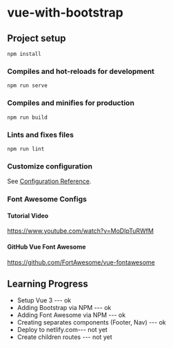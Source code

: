 # vue-with-bootstrap

## Project setup
```
npm install
```

### Compiles and hot-reloads for development
```
npm run serve
```

### Compiles and minifies for production
```
npm run build
```

### Lints and fixes files
```
npm run lint
```

### Customize configuration
See [Configuration Reference](https://cli.vuejs.org/config/).

### Font Awesome Configs
#### Tutorial Video
https://www.youtube.com/watch?v=MoDIpTuRWfM

#### GitHub Vue Font Awesome
https://github.com/FortAwesome/vue-fontawesome

## Learning Progress
<ul>
    <li>Setup Vue 3 --- ok</li>
    <li>Adding Bootstrap via NPM --- ok</li>
    <li>Adding Font Awesome via NPM --- ok</li>
    <li>Creating separates components (Footer, Nav) --- ok</li>
    <li>Deploy to netlify.com--- not yet</li>
    <li>Create children routes --- not yet</li>
</ul>
